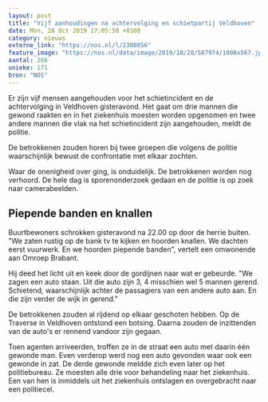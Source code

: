 ```yaml
---
layout: post
title: "Vijf aanhoudingen na achtervolging en schietpartij Veldhoven"
date: Mon, 28 Oct 2019 17:05:50 +0100
category: nieuws
externe_link: "https://nos.nl/l/2308056"
feature_image: "https://nos.nl/data/image/2019/10/28/587974/1008x567.jpg"
aantal: 266
unieke: 171
bron: "NOS"
---
```


<p>Er zijn vijf mensen aangehouden voor het schietincident en de achtervolging in Veldhoven gisteravond. Het gaat om drie mannen die gewond raakten en in het ziekenhuis moesten worden opgenomen en twee andere mannen die vlak na het schietincident zijn aangehouden, meldt de politie.</p>
<p>De betrokkenen zouden horen bij twee groepen die volgens de politie waarschijnlijk bewust de confrontatie met elkaar zochten.</p>
<p>Waar de onenigheid over ging, is onduidelijk. De betrokkenen worden nog verhoord. De hele dag is sporenonderzoek gedaan en de politie is op zoek naar camerabeelden.</p>
<h2>Piepende banden en knallen</h2>
<p>Buurtbewoners schrokken gisteravond na 22.00 op door de herrie buiten. "We zaten rustig op de bank tv te kijken en hoorden knallen. We dachten eerst vuurwerk. En we hoorden piepende banden", vertelt een omwonende aan Omroep Brabant.</p>
<p>Hij deed het licht uit en keek door de gordijnen naar wat er gebeurde. "We zagen een auto staan. Uit die auto zijn 3, 4 misschien wel 5 mannen gerend. Schietend, waarschijnlijk achter de passagiers van een andere auto aan. En die zijn verder de wijk in gerend."</p>
<p>De betrokkenen zouden al rijdend op elkaar geschoten hebben. Op de Traverse in Veldhoven ontstond een botsing. Daarna zouden de inzittenden van de auto's er rennend vandoor zijn gegaan.</p>
<p>Toen agenten arriveerden, troffen ze in de straat een auto met daarin één gewonde man. Even verderop werd nog een auto gevonden waar ook een gewonde in zat. De derde gewonde meldde zich even later op het politiebureau. Ze moesten alle drie voor behandeling naar het ziekenhuis. Een van hen is inmiddels uit het ziekenhuis ontslagen en overgebracht naar een politiecel.</p>
